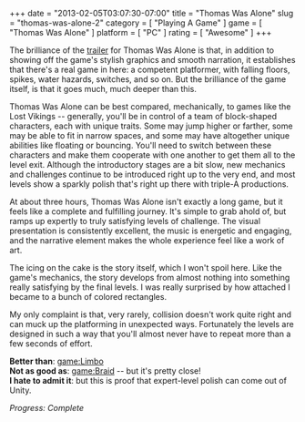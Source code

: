 +++
date = "2013-02-05T03:07:30-07:00"
title = "Thomas Was Alone"
slug = "thomas-was-alone-2"
category = [ "Playing A Game" ]
game = [ "Thomas Was Alone" ]
platform = [ "PC" ]
rating = [ "Awesome" ]
+++

The brilliance of the <a href="http://store.steampowered.com/video/220780/2028117">trailer</a> for Thomas Was Alone is that, in addition to showing off the game's stylish graphics and smooth narration, it establishes that there's a real game in here: a competent platformer, with falling floors, spikes, water hazards, switches, and so on.  But the brilliance of the game itself, is that it goes much, much deeper than this.

Thomas Was Alone can be best compared, mechanically, to games like the Lost Vikings -- generally, you'll be in control of a team of block-shaped characters, each with unique traits.  Some may jump higher or farther, some may be able to fit in narrow spaces, and some may have altogether unique abilities like floating or bouncing.  You'll need to switch between these characters and make them cooperate with one another to get them all to the level exit.  Although the introductory stages are a bit slow, new mechanics and challenges continue to be introduced right up to the very end, and most levels show a sparkly polish that's right up there with triple-A productions.

At about three hours, Thomas Was Alone isn't exactly a long game, but it feels like a complete and fulfilling journey.  It's simple to grab ahold of, but ramps up expertly to truly satisfying levels of challenge.  The visual presentation is consistently excellent, the music is energetic and engaging, and the narrative element makes the whole experience feel like a work of art.

The icing on the cake is the story itself, which I won't spoil here.  Like the game's mechanics, the story develops from almost nothing into something really satisfying by the final levels.  I was really surprised by how attached I became to a bunch of colored rectangles.

My only complaint is that, very rarely, collision doesn't work quite right and can muck up the platforming in unexpected ways.  Fortunately the levels are designed in such a way that you'll almost never have to repeat more than a few seconds of effort.

<b>Better than</b>: <game:Limbo>  
<b>Not as good as</b>: <game:Braid> -- but it's pretty close!  
<b>I hate to admit it</b>: but this is proof that expert-level polish can come out of Unity.

<i>Progress: Complete</i>